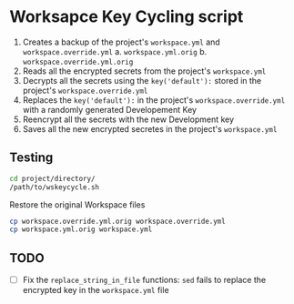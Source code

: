 # Worksapce Key Cycling script

1. Creates a backup of the project's `workspace.yml` and `workspace.override.yml`
    a. `workspace.yml.orig`
    b. `workspace.override.yml.orig`
2. Reads all the encrypted secrets from the project's `workspace.yml`
3. Decrypts all the secrets using the `key('default'):` stored in the project's `workspace.override.yml`
4. Replaces the `key('default'):` in the project's `workspace.override.yml`
with a randomly generated Developement Key
5. Reencrypt all the secrets with the new Development key
6. Saves all the new encrypted secretes in the project's `workspace.yml`

## Testing

```bash
cd project/directory/
/path/to/wskeycycle.sh
```

Restore the original Workspace files

```bash
cp workspace.override.yml.orig workspace.override.yml
cp workspace.yml.orig workspace.yml
```

## TODO

* [ ] Fix the `replace_string_in_file` functions: `sed` fails to replace the encrypted key in the `workspace.yml` file